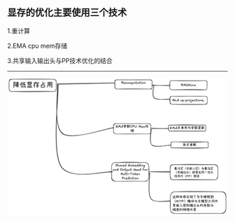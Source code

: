 ## 显存的优化主要使用三个技术



1.重计算



2.EMA cpu mem存储



3.共享输入输出头与PP技术优化的结合



---



![显存优化策略](https://github.com/xiangyuliu/material_arrangement/blob/main/sources/image/v3%E5%86%85%E5%AD%98%E8%8A%82%E7%9C%81%E4%BC%98%E5%8C%96%E6%96%B9%E5%BC%8F.png)

